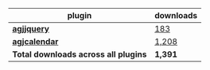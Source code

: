 plugin|downloads
------|----------
[**agjjquery**](https://www.npmjs.com/package/agjjquery)|[183](https://www.npmjs.com/package/agjjquery)
[**agjcalendar**](https://www.npmjs.com/package/agjcalendar)|[1,208](https://www.npmjs.com/package/agjcalendar)
**Total downloads across all plugins**|**1,391**

